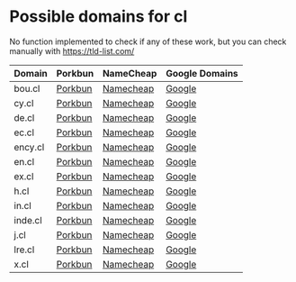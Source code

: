 # Possible domains for cl

No function implemented to check if any of these work, but you can check manually with https://tld-list.com/

| Domain | Porkbun | NameCheap | Google Domains |
|---|---|---|---|
| bou.cl | [Porkbun](https://porkbun.com/checkout/search?prb=e814663da1&tlds=&idnLanguage=&search=search&q=bou.cl) | [Namecheap](https://www.namecheap.com/domains/registration/results/?domain=bou.cl) | [Google](https://domains.google.com/registrar/search?searchTerm=bou.cl) |
| cy.cl | [Porkbun](https://porkbun.com/checkout/search?prb=e814663da1&tlds=&idnLanguage=&search=search&q=cy.cl) | [Namecheap](https://www.namecheap.com/domains/registration/results/?domain=cy.cl) | [Google](https://domains.google.com/registrar/search?searchTerm=cy.cl) |
| de.cl | [Porkbun](https://porkbun.com/checkout/search?prb=e814663da1&tlds=&idnLanguage=&search=search&q=de.cl) | [Namecheap](https://www.namecheap.com/domains/registration/results/?domain=de.cl) | [Google](https://domains.google.com/registrar/search?searchTerm=de.cl) |
| ec.cl | [Porkbun](https://porkbun.com/checkout/search?prb=e814663da1&tlds=&idnLanguage=&search=search&q=ec.cl) | [Namecheap](https://www.namecheap.com/domains/registration/results/?domain=ec.cl) | [Google](https://domains.google.com/registrar/search?searchTerm=ec.cl) |
| ency.cl | [Porkbun](https://porkbun.com/checkout/search?prb=e814663da1&tlds=&idnLanguage=&search=search&q=ency.cl) | [Namecheap](https://www.namecheap.com/domains/registration/results/?domain=ency.cl) | [Google](https://domains.google.com/registrar/search?searchTerm=ency.cl) |
| en.cl | [Porkbun](https://porkbun.com/checkout/search?prb=e814663da1&tlds=&idnLanguage=&search=search&q=en.cl) | [Namecheap](https://www.namecheap.com/domains/registration/results/?domain=en.cl) | [Google](https://domains.google.com/registrar/search?searchTerm=en.cl) |
| ex.cl | [Porkbun](https://porkbun.com/checkout/search?prb=e814663da1&tlds=&idnLanguage=&search=search&q=ex.cl) | [Namecheap](https://www.namecheap.com/domains/registration/results/?domain=ex.cl) | [Google](https://domains.google.com/registrar/search?searchTerm=ex.cl) |
| h.cl | [Porkbun](https://porkbun.com/checkout/search?prb=e814663da1&tlds=&idnLanguage=&search=search&q=h.cl) | [Namecheap](https://www.namecheap.com/domains/registration/results/?domain=h.cl) | [Google](https://domains.google.com/registrar/search?searchTerm=h.cl) |
| in.cl | [Porkbun](https://porkbun.com/checkout/search?prb=e814663da1&tlds=&idnLanguage=&search=search&q=in.cl) | [Namecheap](https://www.namecheap.com/domains/registration/results/?domain=in.cl) | [Google](https://domains.google.com/registrar/search?searchTerm=in.cl) |
| inde.cl | [Porkbun](https://porkbun.com/checkout/search?prb=e814663da1&tlds=&idnLanguage=&search=search&q=inde.cl) | [Namecheap](https://www.namecheap.com/domains/registration/results/?domain=inde.cl) | [Google](https://domains.google.com/registrar/search?searchTerm=inde.cl) |
| j.cl | [Porkbun](https://porkbun.com/checkout/search?prb=e814663da1&tlds=&idnLanguage=&search=search&q=j.cl) | [Namecheap](https://www.namecheap.com/domains/registration/results/?domain=j.cl) | [Google](https://domains.google.com/registrar/search?searchTerm=j.cl) |
| lre.cl | [Porkbun](https://porkbun.com/checkout/search?prb=e814663da1&tlds=&idnLanguage=&search=search&q=lre.cl) | [Namecheap](https://www.namecheap.com/domains/registration/results/?domain=lre.cl) | [Google](https://domains.google.com/registrar/search?searchTerm=lre.cl) |
| x.cl | [Porkbun](https://porkbun.com/checkout/search?prb=e814663da1&tlds=&idnLanguage=&search=search&q=x.cl) | [Namecheap](https://www.namecheap.com/domains/registration/results/?domain=x.cl) | [Google](https://domains.google.com/registrar/search?searchTerm=x.cl) |
